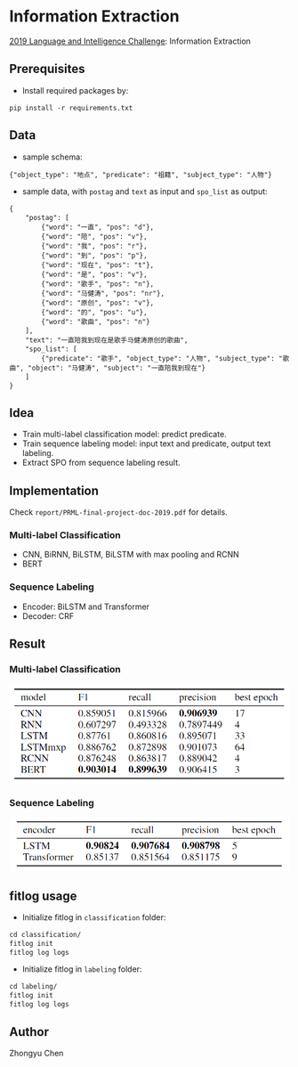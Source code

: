 # Information Extraction 

[2019 Language and Intelligence Challenge](http://lic2019.ccf.org.cn/): Information Extraction 

## Prerequisites

* Install required packages by:
```angular2
pip install -r requirements.txt
```

## Data

* sample schema:

```
{"object_type": "地点", "predicate": "祖籍", "subject_type": "人物"}
```

* sample data, with `postag` and `text` as input and `spo_list` as output:

```
{
    "postag": [
        {"word": "一直", "pos": "d"}, 
        {"word": "陪", "pos": "v"}, 
        {"word": "我", "pos": "r"}, 
        {"word": "到", "pos": "p"}, 
        {"word": "现在", "pos": "t"}, 
        {"word": "是", "pos": "v"}, 
        {"word": "歌手", "pos": "n"}, 
        {"word": "马健涛", "pos": "nr"}, 
        {"word": "原创", "pos": "v"}, 
        {"word": "的", "pos": "u"}, 
        {"word": "歌曲", "pos": "n"}
    ], 
    "text": "一直陪我到现在是歌手马健涛原创的歌曲", 
    "spo_list": [
        {"predicate": "歌手", "object_type": "人物", "subject_type": "歌曲", "object": "马健涛", "subject": "一直陪我到现在"}
    ]
}
```

## Idea

* Train multi-label classification model: predict predicate.
* Train sequence labeling model: input text and predicate, output text labeling.
* Extract SPO from sequence labeling result.

## Implementation

Check `report/PRML-final-project-doc-2019.pdf` for details.

### Multi-label Classification

* CNN, BiRNN, BiLSTM, BiLSTM with max pooling and RCNN
* BERT

### Sequence Labeling

* Encoder: BiLSTM and Transformer
* Decoder: CRF

## Result

### Multi-label Classification

![classification](pic/classification_result.png)

### Sequence Labeling

![labeling](pic/labeling_result.png)

## fitlog usage

* Initialize fitlog in `classification` folder:
```
cd classification/
fitlog init
fitlog log logs
```
* Initialize fitlog in `labeling` folder:
```
cd labeling/
fitlog init
fitlog log logs
```

## Author

Zhongyu Chen
